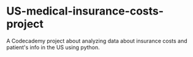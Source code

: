 # US-medical-insurance-costs-project

A Codecademy project about analyzing data about insurance costs and patient's info in the US using python.
